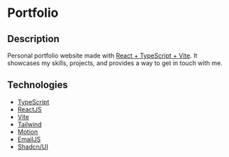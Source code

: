 # Portfolio

## Description
Personal portfolio website made with [React + TypeScript + Vite](https://vite.dev).
It showcases my skills, projects, and provides a way to get in touch with me.

## Technologies
* [TypeScript](https://www.typescriptlang.org)
* [ReactJS](https://react.dev)
* [Vite](https://vite.dev)
* [Tailwind](https://tailwindcss.com)
* [Motion](https://motion.dev)
* [EmailJS](https://www.emailjs.com)
* [Shadcn/UI](https://ui.shadcn.com)
